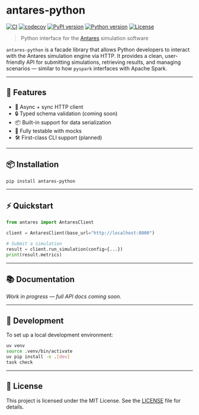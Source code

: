 # antares-python

[![CI](https://github.com/TheSoftwareDesignLab/ANTARES/actions/workflows/python-ci.yml/badge.svg)](https://github.com/TheSoftwareDesignLab/ANTARES/actions/workflows/python-ci.yml)
[![codecov](https://img.shields.io/badge/coverage-100%25-brightgreen)](https://github.com/TheSoftwareDesignLab/ANTARES)
[![PyPI version](https://img.shields.io/pypi/v/antares-python.svg)](https://pypi.org/project/antares-python/)
[![Python version](https://img.shields.io/pypi/pyversions/antares-python)](https://pypi.org/project/antares-python/)
[![License](https://img.shields.io/github/license/TheSoftwareDesignLab/ANTARES)](LICENSE)

> Python interface for the [Antares](https://github.com/TheSoftwareDesignLab/ANTARES) simulation software

`antares-python` is a facade library that allows Python developers to interact with the Antares simulation engine via HTTP. It provides a clean, user-friendly API for submitting simulations, retrieving results, and managing scenarios — similar to how `pyspark` interfaces with Apache Spark.

---

## 🚀 Features

- 🔁 Async + sync HTTP client
- 🔒 Typed schema validation (coming soon)
- 📦 Built-in support for data serialization
- 🧪 Fully testable with mocks
- 🛠️ First-class CLI support (planned)

---

## 📦 Installation

```bash
pip install antares-python
```

---

## ⚡ Quickstart

```python
from antares import AntaresClient

client = AntaresClient(base_url="http://localhost:8000")

# Submit a simulation
result = client.run_simulation(config={...})
print(result.metrics)
```

---

## 📚 Documentation

_Work in progress — full API docs coming soon._

---

## 🧪 Development

To set up a local development environment:

```bash
uv venv
source .venv/bin/activate
uv pip install -e .[dev]
task check
```

---

## 🧾 License

This project is licensed under the MIT License. See the [LICENSE](LICENSE) file for details.
